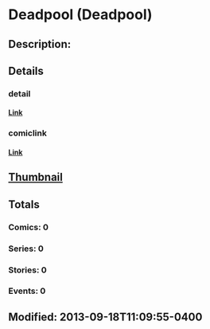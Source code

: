 # Deadpool (Deadpool)
## Description: 
## Details
### detail
#### [Link](http://marvel.com/characters/12/deadpool?utm_campaign=apiRef&utm_source=225578a89fc76f3d20fbffda5d17a88d)
### comiclink
#### [Link](http://marvel.com/comics/characters/1017316/deadpool_deadpool?utm_campaign=apiRef&utm_source=225578a89fc76f3d20fbffda5d17a88d)
## [Thumbnail](http://i.annihil.us/u/prod/marvel/i/mg/2/f0/5239c232c227c.jpg)
## Totals
### Comics: 0
### Series: 0
### Stories: 0
### Events: 0
## Modified: 2013-09-18T11:09:55-0400